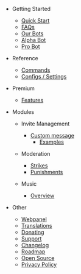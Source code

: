 - Getting Started

  - [Quick Start](/es/getting-started/quick-start.md)
  - [FAQs](/es/getting-started/faq.md)
  - [Our Bots](/es/getting-started/our-bots.md)
  - [Alpha Bot](/es/getting-started/alpha.md)
  - [Pro Bot](/es/getting-started/pro.md)

- Reference

  - [Commands](/es/reference/commands.md)
  - [Configs / Settings](/es/reference/settings.md)

- Premium

  - [Features](/es/premium/features.md)

- Modules

  - Invite Management

    - [Custom message](/es/modules/invites/custom-messages.md)
      - [Examples](/es/modules/invites/examples.md)

  - Moderation

    - [Strikes](/es/modules/moderation/strikes.md)
    - [Punishments](/es/modules/moderation/punishments.md)

  - Music

    - [Overview](/es/modules/music/overview.md)

- Other

  - [Webpanel](/es/other/webpanel.md)
  - [Translations](/es/other/translations.md)
  - [Donating](/es/other/donating.md)
  - [Support](/es/other/support.md)
  - [Changelog](/es/other/changelog.md)
  - [Roadmap](/es/other/roadmap.md)
  - [Open Source](/es/other/open-source.md)
  - [Privacy Policy](/es/other/privacypolicy.md)
